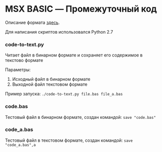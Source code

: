 # MSX BASIC — Промежуточный код

Описание формата [здесь](https://sysadminmosaic.ru/msx/basic_intermediate_code/).

Для написания скриптов использовался Python 2.7

<a name="codetotextt"></a>
### code-to-text.py
Читает файл в бинарном формате и сохраняет его содержимое в текстово формате

Параметры:
1. Исходный файл в бинарном формате
2. Выходной файл текстовом формате

Пример запуска:
`./code-to-text.py file.bas file_a.bas`

<a name="codebas"></a>
### code.bas
Тестовый файл в бинарном формате, создан командой: `save "code.bas"`

<a name="codeabas"></a>
### code_a.bas
Тестовый файл в текстовом формате, создан командой: `save "code_a.bas",a`
